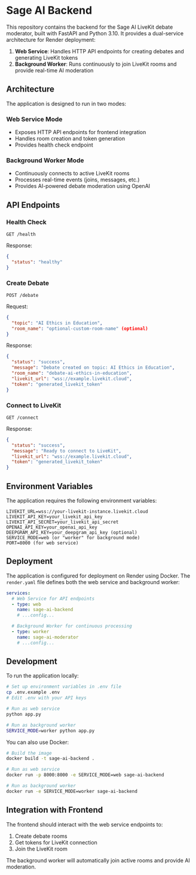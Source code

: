 # Sage AI Backend

This repository contains the backend for the Sage AI LiveKit debate moderator, built with FastAPI and Python 3.10. It provides a dual-service architecture for Render deployment:

1. **Web Service**: Handles HTTP API endpoints for creating debates and generating LiveKit tokens
2. **Background Worker**: Runs continuously to join LiveKit rooms and provide real-time AI moderation

## Architecture

The application is designed to run in two modes:

### Web Service Mode
- Exposes HTTP API endpoints for frontend integration
- Handles room creation and token generation
- Provides health check endpoint

### Background Worker Mode
- Continuously connects to active LiveKit rooms
- Processes real-time events (joins, messages, etc.)
- Provides AI-powered debate moderation using OpenAI

## API Endpoints

### Health Check
```
GET /health
```
Response:
```json
{
  "status": "healthy"
}
```

### Create Debate
```
POST /debate
```
Request:
```json
{
  "topic": "AI Ethics in Education",
  "room_name": "optional-custom-room-name" (optional)
}
```
Response:
```json
{
  "status": "success",
  "message": "Debate created on topic: AI Ethics in Education",
  "room_name": "debate-ai-ethics-in-education",
  "livekit_url": "wss://example.livekit.cloud",
  "token": "generated_livekit_token"
}
```

### Connect to LiveKit
```
GET /connect
```
Response:
```json
{
  "status": "success",
  "message": "Ready to connect to LiveKit",
  "livekit_url": "wss://example.livekit.cloud",
  "token": "generated_livekit_token"
}
```

## Environment Variables

The application requires the following environment variables:

```
LIVEKIT_URL=wss://your-livekit-instance.livekit.cloud
LIVEKIT_API_KEY=your_livekit_api_key
LIVEKIT_API_SECRET=your_livekit_api_secret
OPENAI_API_KEY=your_openai_api_key
DEEPGRAM_API_KEY=your_deepgram_api_key (optional)
SERVICE_MODE=web (or "worker" for background mode)
PORT=8000 (for web service)
```

## Deployment

The application is configured for deployment on Render using Docker. The `render.yaml` file defines both the web service and background worker:

```yaml
services:
  # Web Service for API endpoints
  - type: web
    name: sage-ai-backend
    # ...config...

  # Background Worker for continuous processing
  - type: worker
    name: sage-ai-moderator
    # ...config...
```

## Development

To run the application locally:

```bash
# Set up environment variables in .env file
cp .env.example .env
# Edit .env with your API keys

# Run as web service
python app.py

# Run as background worker
SERVICE_MODE=worker python app.py
```

You can also use Docker:

```bash
# Build the image
docker build -t sage-ai-backend .

# Run as web service
docker run -p 8000:8000 -e SERVICE_MODE=web sage-ai-backend

# Run as background worker
docker run -e SERVICE_MODE=worker sage-ai-backend
```

## Integration with Frontend

The frontend should interact with the web service endpoints to:
1. Create debate rooms
2. Get tokens for LiveKit connection
3. Join the LiveKit room

The background worker will automatically join active rooms and provide AI moderation.